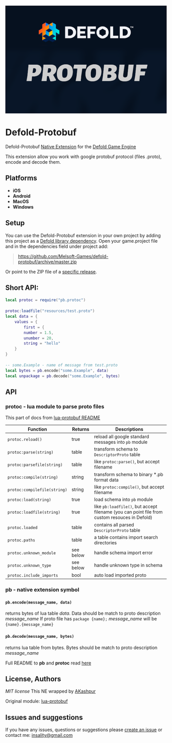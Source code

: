 ![](docs/logo.png)

# Defold-Protobuf

Defold-Protobuf [Native Extension](https://www.defold.com/manuals/extensions/) for the [Defold Game Engine](https://www.defold.com) 

This extension allow you work with google protobuf protocol (files .proto), encode and decode them.


## Platforms

* **iOS**
* **Android**
* **MacOS**
* **Windows**

## Setup

You can use the Defold-Protobuf extension in your own project by adding this project as a [Defold library dependency](https://www.defold.com/manuals/libraries/). Open your game.project file and in the dependencies field under project add:

> https://github.com/Melsoft-Games/defold-protobuf/archive/master.zip

Or point to the ZIP file of a [specific release](https://github.com/Melsoft-Games/defold-protobuf/releases).

## Short API:

``` lua 
local protoc = require("pb.protoc")

protoc:loadfile("resources/test.proto")
local data = {
	values = {
		first = {
		number = 1.5,
		unumber = 20,
		string = "hello"
	}
}

-- some.Example - name of message from test.proto
local bytes = pb.encode("some.Example", data)
local unpackage = pb.decode("some.Example", bytes)
```

## API

### **protoc** - lua module to parse proto files
This part of docs from [lua-protobuf README](https://github.com/starwing/lua-protobuf/blob/master/README.md)

| Function                | Returns       | Descriptions                                         |
| ----------------------- | ------------- | ---------------------------------------------------- |
| `protoc.reload()`       | true          | reload all google standard messages into `pb` module |
| `protoc:parse(string)`       | table         | transform schema to `DescriptorProto` table          |
| `protoc:parsefile(string)`   | table         | like `protoc:parse()`, but accept filename                |
| `protoc:compile(string)`     | string        | transform schema to binary *.pb format data          |
| `protoc:compilefile(string)` | string        | like `protoc:compile()`, but accept filename              |
| `protoc:load(string)`        | true          | load schema into `pb` module                         |
| `protoc:loadfile(string)`    | true          | like `pb:loadfile()`, but accept filename (you can point file from custom resouces in Defold)            |
| `protoc.loaded`              | table         | contains all parsed `DescriptorProto` table          |
| `protoc.paths`               | table         | a table contains import search directories           |
| `protoc.unknown_module`      | see below     | handle schema import error                           |
| `protoc.unknown_type`        | see below     | handle unknown type in schema                        |
| `protoc.include_imports`     | bool          | auto load imported proto                             |


### **pb** - native extension symbol
#### `pb.encode(message_name, data)`
returns bytes of lua table *data*. Data should be match to proto description *message_name*
If proto file has `package {name};` *message_name* will be `{name}.{message_name}`

#### `pb.decode(message_name, bytes)`
returns lua table from bytes. Bytes should be match to proto description *message_name*


Full README to **pb** and **protoc** read [here](https://github.com/starwing/lua-protobuf/blob/master/README.md)


## License, Authors
*MIT license*
This NE wrapped by [AKashpur](https://github.com/AKashpur)

Original module: [lua-protobuf](https://github.com/starwing/lua-protobuf)

## Issues and suggestions

If you have any issues, questions or suggestions please [create an issue](https://github.com/Melsoft-Games/defold-protobuf/issues) or contact me: insality@gmail.com
